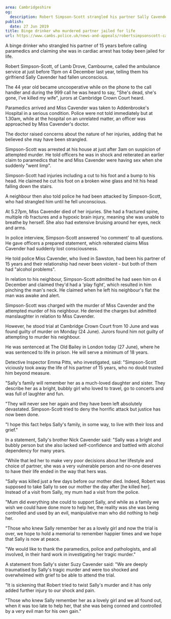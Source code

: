 ```yaml
area: Cambridgeshire
og:
  description: Robert Simpson-Scott strangled his partner Sally Cavender in Cambourne
publish:
  date: 27 Jun 2019
title: Binge drinker who murdered partner jailed for life
url: https://www.cambs.police.uk/news-and-appeals/robertsimpsonscott-cambourne-murderer-sentenced
```

A binge drinker who strangled his partner of 15 years before calling paramedics and claiming she was in cardiac arrest has today been jailed for life.

Robert Simpson-Scott, of Lamb Drove, Cambourne, called the ambulance service at just before 11pm on 4 December last year, telling them his girlfriend Sally Cavender had fallen unconscious.

The 44 year old became uncooperative while on the phone to the call handler and during the 999 call he was heard to say, "She's dead, she's gone, I've killed my wife", jurors at Cambridge Crown Court heard.

Paramedics arrived and Miss Cavender was taken to Addenbrooke's Hospital in a serious condition. Police were not told immediately but at 1.30am, while at the hospital on an unrelated matter, an officer was approached by Miss Cavender's doctor.

The doctor raised concerns about the nature of her injuries, adding that he believed she may have been strangled.

Simpson-Scott was arrested at his house at just after 3am on suspicion of attempted murder. He told officers he was in shock and reiterated an earlier claim to paramedics that he and Miss Cavender were having sex when she suddenly "went limp".

Simpson-Scott had injuries including a cut to his foot and a bump to his head. He claimed he cut his foot on a broken wine glass and hit his head falling down the stairs.

A neighbour then also told police he had been attacked by Simpson-Scott, who had strangled him until he fell unconscious.

At 5.27pm, Miss Cavender died of her injuries. She had a fractured spine, multiple rib fractures and a hypoxic brain injury, meaning she was unable to breathe by herself. She also had extensive bruising around her eyes, neck and arms.

In police interview, Simpson-Scott answered 'no comment' to all questions. He gave officers a prepared statement, which reiterated claims Miss Cavender had suddenly lost consciousness.

He told police Miss Cavender, who lived in Sawston, had been his partner of 15 years and their relationship had never been violent - but both of them had "alcohol problems".

In relation to his neighbour, Simpson-Scott admitted he had seen him on 4 December and claimed they'd had a 'play fight', which resulted in him pinching the man's neck. He claimed when he left his neighbour's flat the man was awake and alert.

Simpson-Scott was charged with the murder of Miss Cavender and the attempted murder of his neighbour. He denied the charges but admitted manslaughter in relation to Miss Cavender.

However, he stood trial at Cambridge Crown Court from 10 June and was found guilty of murder on Monday (24 June). Jurors found him not guilty of attempting to murder his neighbour.

He was sentenced at The Old Bailey in London today (27 June), where he was sentenced to life in prison. He will serve a minimum of 18 years.

Detective Inspector Emma Pitts, who investigated, said: "Simpson-Scott viciously took away the life of his partner of 15 years, who no doubt trusted him beyond measure.

"Sally's family will remember her as a much-loved daughter and sister. They describe her as a bright, bubbly girl who loved to travel, go to concerts and was full of laughter and fun.

"They will never see her again and they have been left absolutely devastated. Simpson-Scott tried to deny the horrific attack but justice has now been done.

"I hope this fact helps Sally's family, in some way, to live with their loss and grief."

In a statement, Sally's brother Nick Cavender said: "Sally was a bright and bubbly person but she also lacked self-confidence and battled with alcohol dependency for many years.

"While that led her to make very poor decisions about her lifestyle and choice of partner, she was a very vulnerable person and no-one deserves to have their life ended in the way that hers was.

"Sally was killed just a few days before our mother died. Indeed, Robert was supposed to take Sally to see our mother the day after [he killed her]. Instead of a visit from Sally, my mum had a visit from the police.

"Mum did everything she could to support Sally, and while as a family we wish we could have done more to help her, the reality was she was being controlled and used by an evil, manipulative man who did nothing to help her.

"Those who knew Sally remember her as a lovely girl and now the trial is over, we hope to hold a memorial to remember happier times and we hope that Sally is now at peace.

"We would like to thank the paramedics, police and pathologists, and all involved, in their hard work in investigating her tragic murder."

A statement from Sally's sister Suzy Cavender said: "We are deeply traumatised by Sally's tragic murder and were too shocked and overwhelmed with grief to be able to attend the trial.

"It is sickening that Robert tried to twist Sally's murder and it has only added further injury to our shock and pain.

"Those who knew Sally remember her as a lovely girl and we all found out, when it was too late to help her, that she was being conned and controlled by a very evil man for his own gain."
